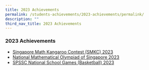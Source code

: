 ```yaml
---
title: 2023 Achievements
permalink: /students-achievements/2023-achievements/permalink/
description: ""
third_nav_title: 2023 Achievements
---
```

### 2023 Achievements
* [Singapore Math Kangaroo Contest (SMKC) 2023]()
* [National Mathematical Olympiad of Singapore 2023]()
* [SPSSC National School Games (Basketball) 2023]()